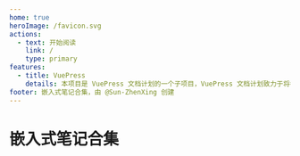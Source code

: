 ```yaml
---
home: true
heroImage: /favicon.svg
actions:
  - text: 开始阅读
    link: /
    type: primary
features:
  - title: VuePress
    details: 本项目是 VuePress 文档计划的一个子项目，VuePress 文档计划致力于将各种自由知识提炼为更加现代化的文档。
footer: 嵌入式笔记合集，由 @Sun-ZhenXing 创建
---
```


# 嵌入式笔记合集
